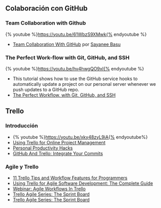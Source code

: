 ## Colaboración con GitHub

### Team Collaboration with Github

{% youtube %}https://youtu.be/61WbzS9XMwk{% endyoutube %}

* [Team Collaboration With GitHub](http://code.tutsplus.com/articles/team-collaboration-with-github--net-29876) por [Sayanee Basu](http://tutsplus.com/authors/sayanee-basu)

### The Perfect Work-flow with Git, GitHub, and SSH

{% youtube %}https://youtu.be/hv4hwgQO9xI{% endyoutube %}

* This tutorial shows how to use the GitHub service hooks to automatically update a project on our personal server whenever we push updates to a GitHub repo.
* [The Perfect Workflow, with Git, GitHub, and SSH](http://code.tutsplus.com/tutorials/the-perfect-workflow-with-git-github-and-ssh--net-19564)

## Trello

### Introducción
* {% youtube %}https://youtu.be/xky48zyL9iA{% endyoutube%}
* [Using Trello for Online Project Management](https://youtu.be/fe5ei52usQ8)
* [Personal Productivity Hacks](https://youtu.be/9YyjIMUodZM)
* [GitHub And Trello: Integrate Your Commits](http://blog.trello.com/github-and-trello-integrate-your-commits)

### Agile y Trello
* [11 Trello Tips and Workflow Features for Programmers](http://www.makeuseof.com/tag/11-trello-tips-workflow-features-programmers/)
* [Using Trello for Agile Software Development: The Complete Guide](http://buildbettersoftware.com/trello-for-software-development)
* [Webinar: Agile Workflows In Trello](https://youtu.be/EEmJ0MevgWw)
* [Trello Agile Series: The Sprint Board](https://youtu.be/pFbVxXOvQ8I)
* [Trello Agile Series: The Sprint Board](https://youtu.be/AfEsT_q5I50)
